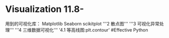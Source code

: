 # Visualization 11.8-
用到的可视化库：
Matplotlib Seaborn scikitplot
'''2 散点图'''
'''3 可视化异常处理'''
'''4 三维数据可视化'''
'4.1 等高线图:plt.contour'
#Effective Python
